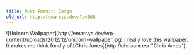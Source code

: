 ```yaml
---
title: Post Format: Image
old_url: http://emarsys.dev/?p=568
---
```

<dl class="wp-caption aligncenter" id="attachment_612" style="width: 650px;"><dt class="wp-caption-dt"></dt></dl>![Unicorn Wallpaper](http://emarsys.dev/wp-content/uploads/2012/12/unicorn-wallpaper.jpg) I really love this wallpaper. It makes me think fondly of [Chris Ames](http://chrisam.es/ "Chris Ames").